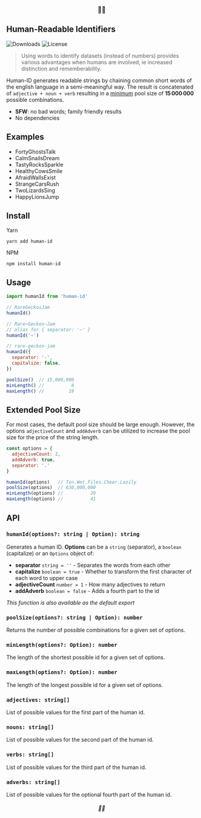 <h3 align="center">💃🆔</h3>

## Human-Readable Identifiers

![Downloads](https://img.shields.io/npm/dm/human-id)
![License](https://img.shields.io/npm/l/human-id)

> Using words to identify datasets (instead of numbers) provides various advantages when humans are involved, ie increased distinction and rememberability.

Human-ID generates readable strings by chaining common short words of the english language in a semi-meaningful way.
The result is concatenated of `adjective + noun + verb` resulting in a [minimum](#extended-pool-size) pool size of **15 000 000** possible combinations.

- **SFW**: no bad words; family friendly results
- No dependencies

## Examples

- FortyGhostsTalk
- CalmSnailsDream
- TastyRocksSparkle
- HealthyCowsSmile
- AfraidWallsExist
- StrangeCarsRush
- TwoLizardsSing
- HappyLionsJump

## Install

Yarn
```
yarn add human-id
```

NPM
```
npm install human-id
```

## Usage

```js
import humanId from 'human-id'

// RareGeckosJam
humanId()

// Rare~Geckos~Jam
// alias for { separator: '~' }
humanId('~')

// rare-geckos-jam
humanId({
  separator: '-',
  capitalize: false,
})

poolSize()  // 15,000,000
minLength() //          8
maxLength() //         19
```

## Extended Pool Size

For most cases, the default pool size should be large enough. However, the options `adjectiveCount` and `addAdverb` can be utilized to increase the pool size for the price of the string length.

```js
const options = {
  adjectiveCount: 2,
  addAdverb: true,
  separator: '.'
}

humanId(options)   // Ten.Wet.Files.Cheer.Lazily
poolSize(options)  // 630,000,000
minLength(options) //          20
maxLength(options) //          41
```

## API

### `humanId(options?: string | Option): string`
Generates a human ID. **Options** can be a `string` (separator), a `boolean` (capitalize) or an `Options` object of:
- **separator** `string = ''` - Separates the words from each other
- **capitalize** `boolean = true` - Whether to transform the first character of each word to upper case
- **adjectiveCount** `number = 1` - How many adjectives to return
- **addAdverb** `boolean = false` - Adds a fourth part to the id

*This function is also available as the default export*

### `poolSize(options?: string | Option): number`
Returns the number of possible combinations for a given set of options.

### `minLength(options?: Option): number`
The length of the shortest possible id for a given set of options.

### `maxLength(options?: Option): number`
The length of the longest possible id for a given set of options.

### `adjectives: string[]`
List of possible values for the first part of the human id.

### `nouns: string[]`
List of possible values for the second part of the human id.

### `verbs: string[]`
List of possible values for the third part of the human id.

### `adverbs: string[]`
List of possible values for the optional fourth part of the human id.

<h6 align="center">💃🆔</h6>

